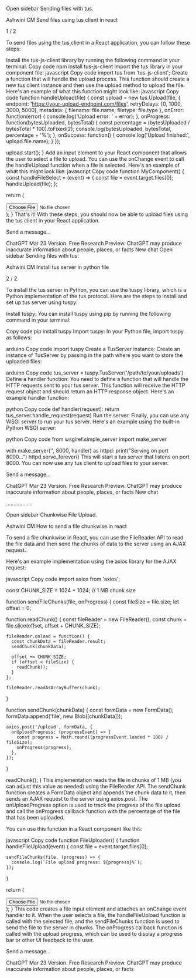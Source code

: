 Open sidebar
Sending files with tus.


Ashwini CM
Send files using tus client in react

1 / 2


To send files using the tus client in a React application, you can follow these steps:

Install the tus-js-client library by running the following command in your terminal:
Copy code
npm install tus-js-client
Import the tus library in your component file:
javascript
Copy code
import tus from 'tus-js-client';
Create a function that will handle the upload process. This function should create a new tus client instance and then use the upload method to upload the file. Here's an example of what this function might look like:
javascript
Copy code
function handleUpload(file) {
  const upload = new tus.Upload(file, {
    endpoint: 'https://your-upload-endpoint.com/files',
    retryDelays: [0, 1000, 3000, 5000],
    metadata: {
      filename: file.name,
      filetype: file.type
    },
    onError: function(error) {
      console.log('Upload error: ' + error);
    },
    onProgress: function(bytesUploaded, bytesTotal) {
      const percentage = (bytesUploaded / bytesTotal * 100).toFixed(2);
      console.log(bytesUploaded, bytesTotal, percentage + '%');
    },
    onSuccess: function() {
      console.log('Upload finished:', upload.file.name);
    }
  });

  upload.start();
}
Add an input element to your React component that allows the user to select a file to upload. You can use the onChange event to call the handleUpload function when a file is selected. Here's an example of what this might look like:
javascript
Copy code
function MyComponent() {
  const handleFileSelect = (event) => {
    const file = event.target.files[0];
    handleUpload(file);
  };

  return (
    <div>
      <input type="file" onChange={handleFileSelect} />
    </div>
  );
}
That's it! With these steps, you should now be able to upload files using the tus client in your React application.




Send a message...


ChatGPT Mar 23 Version. Free Research Preview. ChatGPT may produce inaccurate information about people, places, or facts
New chat
Open sidebar
Sending files with tus.


Ashwini CM
Install tus server in python file

2 / 2


To install the tus server in Python, you can use the tuspy library, which is a Python implementation of the tus protocol. Here are the steps to install and set up tus server using tuspy:

Install tuspy: You can install tuspy using pip by running the following command in your terminal:

Copy code
pip install tuspy
Import tuspy: In your Python file, import tuspy as follows:

arduino
Copy code
import tuspy
Create a TusServer instance: Create an instance of TusServer by passing in the path where you want to store the uploaded files:

arduino
Copy code
tus_server = tuspy.TusServer('/path/to/your/uploads')
Define a handler function: You need to define a function that will handle the HTTP requests sent to your tus server. This function will receive the HTTP request object and should return an HTTP response object. Here's an example handler function:

python
Copy code
def handler(request):
    return tus_server.handle_request(request)
Run the server: Finally, you can use any WSGI server to run your tus server. Here's an example using the built-in Python WSGI server:

python
Copy code
from wsgiref.simple_server import make_server

with make_server('', 8000, handler) as httpd:
    print("Serving on port 8000...")
    httpd.serve_forever()
This will start a tus server that listens on port 8000. You can now use any tus client to upload files to your server.




Send a message...


ChatGPT Mar 23 Version. Free Research Preview. ChatGPT may produce inaccurate information about people, places, or facts
New chat

..................

Open sidebar
Chunkwise File Upload.


Ashwini CM
How to send a file chunkwise in react

To send a file chunkwise in React, you can use the FileReader API to read the file data and then send the chunks of data to the server using an AJAX request.

Here's an example implementation using the axios library for the AJAX request:

javascript
Copy code
import axios from 'axios';

const CHUNK_SIZE = 1024 * 1024; // 1 MB chunk size

function sendFileChunks(file, onProgress) {
  const fileSize = file.size;
  let offset = 0;

  function readChunk() {
    const fileReader = new FileReader();
    const chunk = file.slice(offset, offset + CHUNK_SIZE);

    fileReader.onload = function() {
      const chunkData = fileReader.result;
      sendChunk(chunkData);

      offset += CHUNK_SIZE;
      if (offset < fileSize) {
        readChunk();
      }
    };

    fileReader.readAsArrayBuffer(chunk);
  }

  function sendChunk(chunkData) {
    const formData = new FormData();
    formData.append('file', new Blob([chunkData]));

    axios.post('/upload', formData, {
      onUploadProgress: (progressEvent) => {
        const progress = Math.round((progressEvent.loaded * 100) / fileSize);
        onProgress(progress);
      },
    });
  }

  readChunk();
}
This implementation reads the file in chunks of 1 MB (you can adjust this value as needed) using the FileReader API. The sendChunk function creates a FormData object and appends the chunk data to it, then sends an AJAX request to the server using axios.post. The onUploadProgress option is used to track the progress of the file upload and call the onProgress callback function with the percentage of the file that has been uploaded.

You can use this function in a React component like this:

javascript
Copy code
function FileUploader() {
  function handleFileUpload(event) {
    const file = event.target.files[0];

    sendFileChunks(file, (progress) => {
      console.log(`File upload progress: ${progress}%`);
    });
  }

  return (
    <div>
      <input type="file" onChange={handleFileUpload} />
    </div>
  );
}
This code creates a file input element and attaches an onChange event handler to it. When the user selects a file, the handleFileUpload function is called with the selected file, and the sendFileChunks function is used to send the file to the server in chunks. The onProgress callback function is called with the upload progress, which can be used to display a progress bar or other UI feedback to the user.



Send a message...


ChatGPT Mar 23 Version. Free Research Preview. ChatGPT may produce inaccurate information about people, places, or facts
